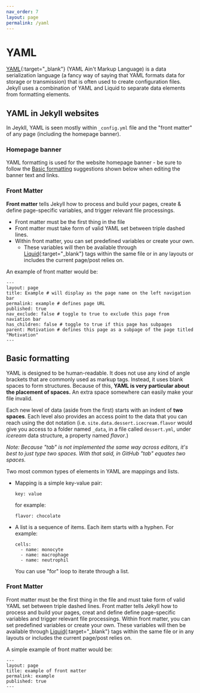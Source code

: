 ```yaml
---
nav_order: 7
layout: page
permalink: /yaml
---
```


# YAML

[YAML](https://yaml.org/){:target="_blank"} (YAML Ain't Markup Language) is a data serialization language (a fancy way of saying that YAML formats data for storage or transmission) that is often used to create configuration files. Jekyll uses a combination of YAML and Liquid to separate data elements from formatting elements.

## YAML in Jekyll websites
  
In Jeykll, YAML is seen mostly within  `_config.yml` file and the "front matter" of any page (including the homepage banner). 

### Homepage banner
YAML formatting is used for the website homepage banner - be sure to follow the [Basic formatting](./yaml#basic-formatting) suggestions shown below when editing the banner text and links.

### Front Matter

**Front matter** tells Jekyll how to process and build your pages, create & define page-specific variables, and trigger relevant file processings.

- Front matter must be the first thing in the file
- Front matter must take form of valid YAML set between triple dashed lines. 
- Within front matter, you can set predefined variables or create your own.
	- These variables will then be available through [Liquid](https://jekyllrb.com/docs/liquid/){:target="_blank"} tags within the same file or in any layouts or includes the current page/post relies on. 

An example of front matter would be:
```
---
layout: page
title: Example # will display as the page name on the left navigation bar
permalink: example # defines page URL
published: true
nav_exclude: false # toggle to true to exclude this page from naviation bar
has_children: false # toggle to true if this page has subpages
parent: Motivation # defines this page as a subpage of the page titled "Motivation"
---
```

## Basic formatting
YAML is designed to be human-readable. It does not use any kind of angle brackets that are commonly used as markup tags. Instead, it uses blank spaces to form structures. Because of this, **YAML is very particular about the placement of spaces.** An extra space somewhere can easily make your file invalid. 

Each new level of data (aside from the first) starts with an indent of **two spaces**. Each level also provides an access point to the data that you can reach using the dot notation (i.e. `site.data.dessert.icecream.flavor` would give you access to a folder named `_data`, in a file called `dessert.yml`, under _iceream_ data structure, a property named _flavor_.)

_Note: Because "tab" is not implemented the same way across editors, it's best to just type two spaces. With that said, in GitHub "tab" equates two spaces._

Two most common types of elements in YAML are mappings and lists. 
- Mapping is a simple key-value pair:

  ```
  key: value
  ```
  for example:
  
  ```
  flavor: chocolate
  ```
- A list is a sequence of items. Each item starts with a hyphen. For example:
 
  ```
  cells:
    - name: monocyte
    - name: macrophage
    - name: neutrophil
  ```
  
  You can use "for" loop to iterate through a list.
  

### Front Matter

Front matter must be the first thing in the file and must take form of valid YAML set between triple dashed lines. Front matter tells Jekyll how to process and build your pages, creat and define define page-specific variables and trigger relevant file processings. Within front matter, you can set predefined variables or create your own. These variables will then be available through [Liquid](https://jekyllrb.com/docs/liquid/){:target="_blank"} tags within the same file or in any layouts or includes the current page/post relies on. 

A simple example of front matter would be:
```
---
layout: page
title: example of front matter
permalink: example
published: true
---
```
